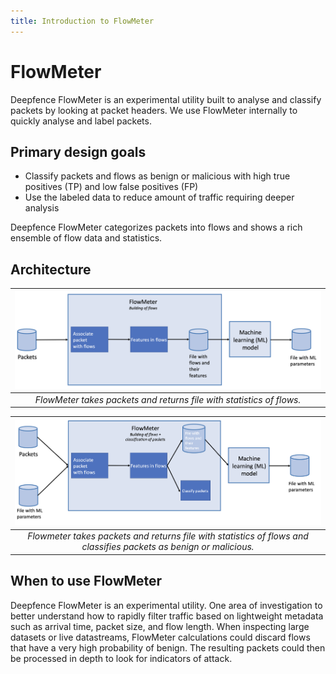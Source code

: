 ```yaml
---
title: Introduction to FlowMeter
---
```


# FlowMeter

Deepfence FlowMeter is an experimental utility built to analyse and classify packets by looking at packet headers. We use FlowMeter internally to quickly analyse and label packets.

## Primary design goals

  * Classify packets and flows as benign or malicious with high true positives (TP) and low false positives (FP)
  * Use the labeled data to reduce amount of traffic requiring deeper analysis

Deepfence FlowMeter categorizes packets into flows and shows a rich ensemble of flow data and statistics.

## Architecture

| ![FlowMeter Architecture](img/flowmeter-architecture.png) |
| :--: | 
| *FlowMeter takes packets and returns file with statistics of flows.* |


| ![FlowMeter Classification](img/flowmeter-classification.png) |
| :--: |
| *Flowmeter takes packets and returns file with statistics of flows and classifies packets as benign or malicious.* |


## When to use FlowMeter

Deepfence FlowMeter is an experimental utility. One area of investigation to better understand how to rapidly filter traffic based on lightweight metadata such as arrival time, packet size, and flow length. When inspecting large datasets or live datastreams, FlowMeter calculations could discard flows that have a very high probability of benign. The resulting packets could then be processed in depth to look for indicators of attack.